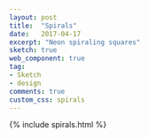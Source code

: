 ```yaml
---
layout: post
title:  "Spirals"
date:   2017-04-17
excerpt: "Neon spiraling squares"
sketch: true
web_component: true
tag:
- Sketch
- design
comments: true
custom_css: spirals
---
```

{% include spirals.html %}
